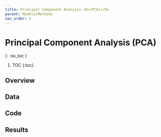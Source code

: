 ```yaml
---
title: Principal Component Analysis <b>(PCA)</b>
parent: Models/Methods
nav_order: 1
---
```


# Principal Component Analysis (PCA)
{: .no_toc }


1. TOC
{:toc}

## Overview


## Data


## Code


## Results